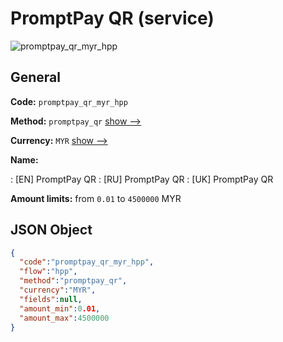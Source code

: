 
# PromptPay QR (service) 
![promptpay_qr_myr_hpp](https://static.openfintech.io/payment_methods/promptpay_qr_myr_hpp/logo.svg?w=400&c=v0.59.26#w200)  

## General 
 
**Code:** `promptpay_qr_myr_hpp` 
 
**Method:** `promptpay_qr` 
 [show -->](/payment-methods/promptpay_qr/) 
 
**Currency:** `MYR` [show -->](/currencies/MYR/) 
 
**Name:** 
 
:	[EN] PromptPay QR 
:	[RU] PromptPay QR 
:	[UK] PromptPay QR 
 
**Amount limits:** from `0.01` to `4500000` MYR 

## JSON Object 

```json
{
  "code":"promptpay_qr_myr_hpp",
  "flow":"hpp",
  "method":"promptpay_qr",
  "currency":"MYR",
  "fields":null,
  "amount_min":0.01,
  "amount_max":4500000
}
```  
